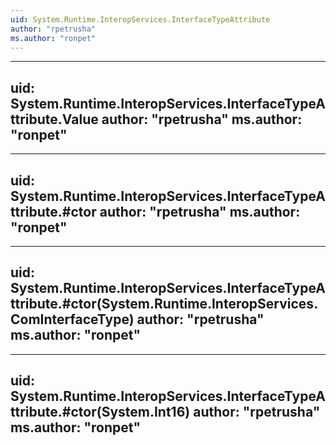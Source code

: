 ```yaml
---
uid: System.Runtime.InteropServices.InterfaceTypeAttribute
author: "rpetrusha"
ms.author: "ronpet"
---
```


---
uid: System.Runtime.InteropServices.InterfaceTypeAttribute.Value
author: "rpetrusha"
ms.author: "ronpet"
---

---
uid: System.Runtime.InteropServices.InterfaceTypeAttribute.#ctor
author: "rpetrusha"
ms.author: "ronpet"
---

---
uid: System.Runtime.InteropServices.InterfaceTypeAttribute.#ctor(System.Runtime.InteropServices.ComInterfaceType)
author: "rpetrusha"
ms.author: "ronpet"
---

---
uid: System.Runtime.InteropServices.InterfaceTypeAttribute.#ctor(System.Int16)
author: "rpetrusha"
ms.author: "ronpet"
---
